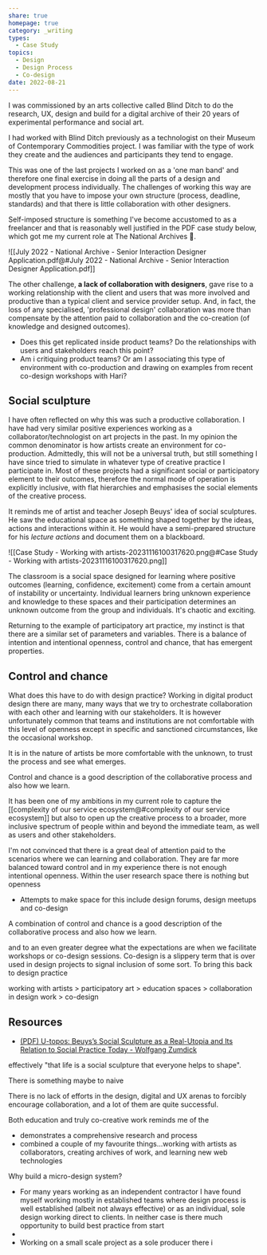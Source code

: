 ```yaml
---
share: true
homepage: true
category: _writing
types:
  - Case Study
topics:
  - Design
  - Design Process
  - Co-design
date: 2022-08-21
---
```



I was commissioned by an arts collective called Blind Ditch to do the research, UX, design and build for a digital archive of their 20 years of experimental performance and social art.

I had worked with Blind Ditch previously as a technologist on their Museum of Contemporary Commodities project. I was familiar with the type of work they create and the audiences and participants they tend to engage. 

This was one of the last projects I worked on as a 'one man band' and therefore one final exercise in doing all the parts of a design and development process individually. The challenges of working this way are mostly that you have to impose your own structure (process, deadline, standards) and that there is little collaboration with other designers. 

Self-imposed structure is something I've become accustomed to as a freelancer and that is reasonably well justified in the PDF case study below, which got me my current role at The National Archives 🥳. 

![[July 2022 - National Archive - Senior Interaction Designer Application.pdf@#July 2022 - National Archive - Senior Interaction Designer Application.pdf]]

The other challenge, **a lack of collaboration with designers**, gave rise to a working relationship with the client and users that was more involved and productive than a typical client and service provider setup. And, in fact, the loss of any specialised, 'professional design' collaboration was more than compensate by the attention paid to collaboration and the co-creation (of knowledge and designed outcomes). 

- Does this get replicated inside product teams? Do the relationships with users and stakeholders reach this point?
- Am i critiquing product teams? Or am I associating this type of environment with co-production and drawing on examples from recent co-design workshops with Hari? 

## Social sculpture

I have often reflected on why this was such a productive collaboration. I have had very similar positive experiences working as a collaborator/technologist on art projects in the past. In my opinion the common denominator is how artists create an environment for co-production. Admittedly, this will not be a universal truth, but still something I have since tried to simulate in whatever type of creative practice I participate in. Most of these projects had a significant social or participatory element to their outcomes, therefore the normal mode of operation is explicitly inclusive, with flat hierarchies and emphasises the social elements of the creative process. 

It reminds me of artist and teacher Joseph Beuys' idea of social sculptures. He saw the educational space as something shaped together by the ideas, actions and interactions within it. He would have a semi-prepared structure for his *lecture actions* and document them on a blackboard. 

![[Case Study - Working with artists-20231116100317620.png@#Case Study - Working with artists-20231116100317620.png]]

The classroom is a social space designed for learning where positive outcomes (learning, confidence, excitement) come from a certain amount of instability or uncertainty. Individual learners bring unknown experience and knowledge to these spaces and their participation determines an unknown outcome from the group and individuals. It's chaotic and exciting. 

Returning to the example of participatory art practice, my instinct is that there are a similar set of parameters and variables. There is a balance of intention and intentional openness, control and chance, that has emergent properties. 

## Control and chance

What does this have to do with design practice? Working in digital product design there are many, many ways that we try to orchestrate collaboration with each other and learning with our stakeholders. It is however unfortunately common that teams and institutions are not comfortable with this level of openness except in specific and sanctioned circumstances, like the occasional workshop. 

It is in the nature of artists be more comfortable with the unknown, to trust the process and see what emerges. 

Control and chance is a good description of the collaborative process and also how we learn. 

It has been one of my ambitions in my current role to capture the [[complexity of our service ecosystem@#complexity of our service ecosystem]] but also to open up the creative process to a broader, more inclusive spectrum of people within and beyond the immediate team, as well as users and other stakeholders.  



I'm not convinced that there is a great deal of attention paid to the scenarios where we can learning and collaboration. They are far more balanced toward control and in my experience there is not enough intentional openness. Within the user research space there is nothing but openness


- Attempts to make space for this include design forums, design meetups and co-design

A combination of control and chance is a good description of the collaborative process and also how we learn. 

and to an even greater degree what the expectations are when we facilitate workshops or co-design sessions. Co-design is a slippery term that is over used in design projects to signal inclusion of some sort. 
To bring this back to design practice


working with artists > participatory art >  education spaces > collaboration in design work > co-design 





## Resources 
- [(PDF) U-topos: Beuys’s Social Sculpture as a Real-Utopia and Its Relation to Social Practice Today - Wolfgang Zumdick](http://wolfgang-zumdick.de/wp-content/uploads/2017/03/Zumdick_ALP_7-7-15.pdf)



effectively "that life is a social sculpture that everyone helps to shape". 

There is something maybe to naive 

There is no lack of efforts in the design, digital and UX arenas to forcibly encourage collaboration, and a lot of them are quite successful. 







Both education and truly co-creative work reminds me of the 



- demonstrates a comprehensive research and process
- combined a couple of my favourite things...working with artists as collaborators, creating archives of work, and learning new web technologies




Why build a micro-design system? 
* For many years working as an independent contractor I have found myself working mostly in established teams where design process is well established (albeit not always effective) or as an individual, sole design working direct to clients. In neither case is there much opportunity to build best practice from start  
* 
* Working on a small scale project as a sole producer there i 